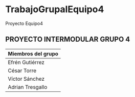 # TrabajoGrupalEquipo4
Proyecto Equipo4
## PROYECTO INTERMODULAR GRUPO 4
| Miembros del grupo| 
|----------|
| Efrén Gutiérrez   | Gestor|
| César Torre    | 
| Víctor Sánchez  | 
| Adrian Tresgallo |

